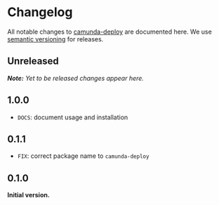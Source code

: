 # Changelog

All notable changes to [camunda-deploy](https://github.com/nikku/camunda-deploy) are documented here. We use [semantic versioning](http://semver.org/) for releases.

## Unreleased

___Note:__ Yet to be released changes appear here._

## 1.0.0

* `DOCS`: document usage and installation

## 0.1.1

* `FIX`: correct package name to `camunda-deploy`

## 0.1.0

__Initial version.__